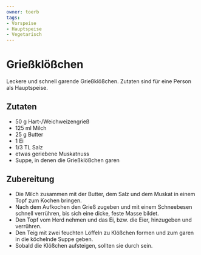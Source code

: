 ```yaml
---
owner: toerb
tags:
- Vorspeise
- Hauptspeise
- Vegetarisch
---
```


Grießklößchen
=============

Leckere und schnell garende Grießklößchen. Zutaten sind für eine Person als Hauptspeise.

## Zutaten
* 50 g Hart-/Weichweizengrieß
* 125 ml Milch
* 25 g Butter
* 1 Ei
* 1/3 TL Salz
* etwas geriebene Muskatnuss
* Suppe, in denen die Grießklößchen garen

## Zubereitung
* Die Milch zusammen mit der Butter, dem Salz und dem Muskat in einem Topf zum Kochen bringen.
* Nach dem Aufkochen den Grieß zugeben und mit einem Schneebesen schnell verrühren, bis sich eine dicke, feste Masse bildet.
* Den Topf vom Herd nehmen und das Ei, bzw. die Eier, hinzugeben und verrühren.
* Den Teig mit zwei feuchten Löffeln zu Klößchen formen und zum garen in die köchelnde Suppe geben.
* Sobald die Klößchen aufsteigen, sollten sie durch sein.

